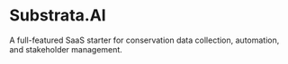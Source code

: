 # Substrata.AI

A full-featured SaaS starter for conservation data collection, automation, and stakeholder management.
